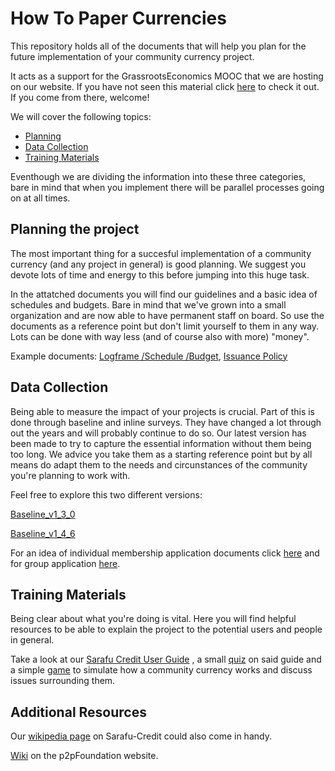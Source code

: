 # How To Paper Currencies
This repository holds all of the documents that will help you plan for the future implementation of your community currency project. 

It acts as a support for the GrassrootsEconomics MOOC that we are hosting on our website. If you have not seen this material click [here](https://www.grassrootseconomics.org/mooc) to check it out. If you come from there, welcome!

We will cover the following topics:

- [Planning](#planning-the-project)
- [Data Collection](#data-collection)
- [Training Materials](#training-materials)

Eventhough we are dividing the information into these three categories, bare in mind that when you implement there will be parallel processes going on at all times. 

## Planning the project

The most important thing for a succesful implementation of a community currency (and any project in general) is good planning. We suggest you devote lots of time and energy to this before jumping into this huge task. 

In the attatched documents you will find our guidelines and a basic idea of schedules and budgets. Bare in mind that we've grown into a small organization and are now able to have permanent staff on board. So use the documents as a reference point but don't limit yourself to them in any way. Lots can be done with way less (and of course also with more) "money". 

Example documents: [Logframe /Schedule /Budget](https://github.com/GrassrootsEconomics/HowTo-Paper-Currencies/blob/master/Logframe%20Community-Currency.xlsx), [Issuance Policy](https://github.com/GrassrootsEconomics/HowTo-Paper-Currencies/blob/master/CC%20Issuance%20Policy%20v1.0.1.pdf)


## Data Collection

Being able to measure the impact of your projects is crucial. Part of this is done through baseline and inline surveys. They have changed a lot through out the years and will probably continue to do so. Our latest version has been made to try to capture the essential information without them being too long. We advice you take them as a starting reference point but by all means do adapt them to the needs and circunstances of the community you're planning to work with. 

Feel free to explore this two different versions:

[Baseline_v1_3_0](https://github.com/GrassrootsEconomics/HowTo-Paper-Currencies/blob/master/CC_Baseline_v1_3_0_ENG-KISW.xls)

[Baseline_v1_4_6](https://github.com/GrassrootsEconomics/HowTo-Paper-Currencies/blob/master/CC_Baseline_v1_4_6.xls.xlsx)

For an idea of individual membership application documents click [here](https://github.com/GrassrootsEconomics/HowTo-Paper-Currencies/blob/master/SARAFU-membership-Application-en%20-%20Sheet1.pdf) and for group application [here](https://github.com/GrassrootsEconomics/HowTo-Paper-Currencies/blob/master/SARAFU-chama-Application-en%20-%20Sheet1.pdf).


## Training Materials

Being clear about what you're doing is vital. Here you will find helpful resources to be able to explain the project to the potential users and people in general.

Take a look at our [Sarafu Credit User Guide](https://github.com/GrassrootsEconomics/HowTo-Paper-Currencies/blob/master/Sarafu-Credit-User-Guide-English-v6.0.pdf) , a small [quiz](https://github.com/GrassrootsEconomics/HowTo-Paper-Currencies/blob/master/sc-quiz-v6.1-30th-Oct-2017.pdf) on said guide and a simple [game](https://github.com/GrassrootsEconomics/HowTo-Paper-Currencies/blob/master/sc-game-v1.1-30th-Oct-2017.pdf) to simulate how a community currency works and discuss issues surrounding them.

## Additional Resources

Our [wikipedia page](https://en.wikipedia.org/wiki/Sarafu-Credit) on Sarafu-Credit could also come in handy.

[Wiki](https://wiki.p2pfoundation.net/index.php?title=Certificate_Course_in_Community_Currencies_for_Grassroots_Development&action=submit) on the p2pFoundation website.


